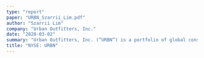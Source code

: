 ```yaml
---
type: "report"
paper: "URBN_Szarrii_Lim.pdf"
author: "Szarrii Lim"
company: "Urban Outfitters, Inc."
date: "2020-03-02"
summary: "Urban Outfitters, Inc. (“URBN”) is a portfolio of global consumer brands focused on providing fashion apparel, accessories, and home and lifestyle products. It is comprised of the brands: Urban Outfitters, Anthropologie, Free People, BHLDN, Terrain, Menus & Venues, and Nuuly."
title: "NYSE: URBN"
---
```

